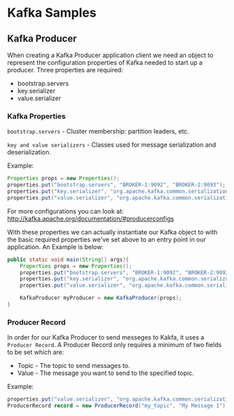 # Kafka Samples

## Kafka Producer

When creating a Kafka Producer application client we need an object to represent
the configuration properties of Kafka needed to start up a producer.
Three properties are required: 

- bootstrap.servers
- key.serializer
- value.serializer

### Kafka Properties

`bootstrap.servers` - Cluster membership: partition leaders, etc.

`key and value serializers` - Classes used for message serialization and deserialization.

Example: 
```java
Properties props = new Properties();
properties.put("bootstrap.servers", "BROKER-1:9092", "BROKER-2:9093");
properties.put("key.serializer", "org.apache.kafka.common.serialization.StringSerializer");
properties.put("value.serializer", "org.apache.kafka.common.serialization.StringSerializer");
```

For more configurations you can look at: 
http://kafka.apache.org/documentation/#producerconfigs

With these properties we can actually instantiate our Kafka object to with the basic required properties we've set above to 
an entry point in our application. An Example is below:

```java
public static void main(String[] args){
    Properties props = new Properties();
    properties.put("bootstrap.servers", "BROKER-1:9092", "BROKER-2:9093");
    properties.put("key.serializer", "org.apache.kafka.common.serialization.StringSerializer");
    properties.put("value.serializer", "org.apache.kafka.common.serialization.StringSerializer");

    KafkaProducer myProducer = new KafkaProducer(props);
}
```

### Producer Record

In order for our Kafka Producer to send messeges to Kakfa, it uses a `Producer Record`.
A Producer Record only requires a minimum of two fields to be set which are:
- Topic - The topic to send messages to.
- Value - The message you want to send to the specified topic.

Example:

```java
properties.put("value.serializer", "org.apache.kafka.common.serialization.StringSerializer");
ProducerRecord record = new ProducerRecord("my_topic", "My Message 1");
```